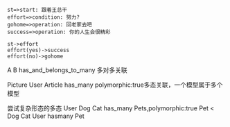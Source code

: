 ```flow
st=>start: 跟着王总干
effort=>condition: 努力?
gohome=>operation: 回老家去吧
success=>operation: 你的人生会很精彩

st->effort
effort(yes)->success
effort(no)->gohome
```

A B
has_and_belongs_to_many 多对多关联

Picture User Article
has_many polymorphic:true多态关联，一个模型属于多个模型

尝试复杂形态的多态
User Dog Cat
has_many Pets,polymorphic:true
Pet < Dog Cat
User hasmany Pet
